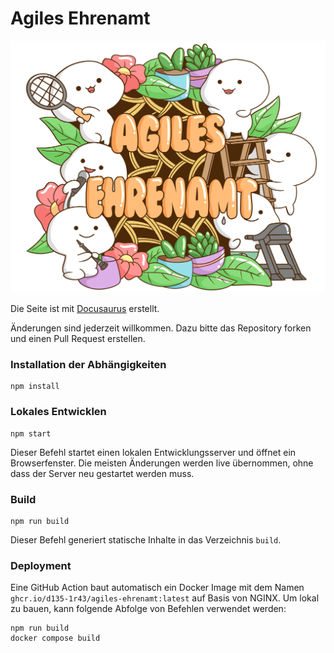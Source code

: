 # Agiles Ehrenamt

![Agiles Ehrenamt](static/img/agiles-ehrenamt.png)

Die Seite ist mit [Docusaurus](https://docusaurus.io/) erstellt.

Änderungen sind jederzeit willkommen. Dazu bitte das Repository forken und einen Pull Request erstellen. 

### Installation der Abhängigkeiten

```shell
npm install
```

### Lokales Entwicklen

```shell
npm start
```

Dieser Befehl startet einen lokalen Entwicklungsserver und öffnet ein Browserfenster. Die meisten Änderungen werden live
übernommen, ohne dass der Server neu gestartet werden muss.

### Build

```shell
npm run build
```

Dieser Befehl generiert statische Inhalte in das Verzeichnis `build`.

### Deployment

Eine GitHub Action baut automatisch ein Docker Image mit dem Namen `ghcr.io/d135-1r43/agiles-ehrenamt:latest` auf Basis
von NGINX. Um lokal zu bauen, kann folgende Abfolge von Befehlen verwendet werden:

````shell
npm run build
docker compose build
````